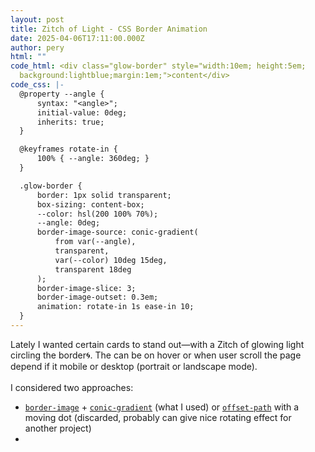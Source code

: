 ```yaml
---
layout: post
title: Zitch of Light - CSS Border Animation
date: 2025-04-06T17:11:00.000Z
author: pery
html: ""
code_html: <div class="glow-border" style="width:10em; height:5em;
  background:lightblue;margin:1em;">content</div>
code_css: |-
  @property --angle {
      syntax: "<angle>";
      initial-value: 0deg;
      inherits: true;
  }

  @keyframes rotate-in {
      100% { --angle: 360deg; }
  }

  .glow-border {
      border: 1px solid transparent;
      box-sizing: content-box;
      --color: hsl(200 100% 70%);
      --angle: 0deg;
      border-image-source: conic-gradient(
          from var(--angle),
          transparent,
          var(--color) 10deg 15deg,
          transparent 18deg
      );
      border-image-slice: 3;
      border-image-outset: 0.3em;
      animation: rotate-in 1s ease-in 10;
  }
---
```

Lately I wanted certain cards to stand out—with a Zitch of glowing light circling the border🌀.
The can be on hover or when user scroll the page depend if it mobile or desktop (portrait or landscape mode).\
\
I considered two approaches:

* [`border-image`](https://developer.mozilla.org/en-US/docs/Web/CSS/border-image) + [`conic-gradient`](https://developer.mozilla.org/en-US/docs/Web/CSS/gradient/conic-gradient) (what I used)
   or [`offset-path`](https://developer.mozilla.org/en-US/docs/Web/CSS/offset-path) with a moving dot (discarded, probably can give nice rotating effect for another project)
*
